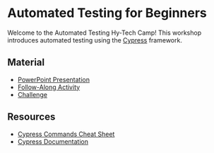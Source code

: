 # Automated Testing for Beginners
Welcome to the Automated Testing Hy-Tech Camp! This workshop introduces automated testing using the [Cypress](https://cypress.io) framework.

## Material
- <a href="AutomatedTestingForBeginners.pptx" target="_blank">PowerPoint Presentation</a>
- [Follow-Along Activity](FollowAlong.md)
- [Challenge](Challenge.md)

## Resources
- [Cypress Commands Cheat Sheet](CypressCommandsCheatSheet.md)
- [Cypress Documentation](https://docs.cypress.io/guides/overview/why-cypress.html)